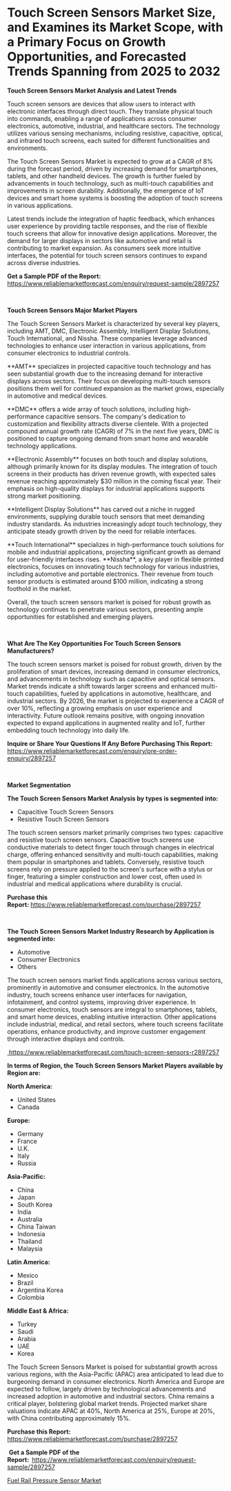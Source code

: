 <p><h1>Touch Screen Sensors Market Size, and Examines its Market Scope, with a Primary Focus on Growth Opportunities, and Forecasted Trends Spanning from 2025 to 2032</h1></p><p><strong>Touch Screen Sensors Market Analysis and Latest Trends</strong></p>
<p><p>Touch screen sensors are devices that allow users to interact with electronic interfaces through direct touch. They translate physical touch into commands, enabling a range of applications across consumer electronics, automotive, industrial, and healthcare sectors. The technology utilizes various sensing mechanisms, including resistive, capacitive, optical, and infrared touch screens, each suited for different functionalities and environments.</p><p>The Touch Screen Sensors Market is expected to grow at a CAGR of 8% during the forecast period, driven by increasing demand for smartphones, tablets, and other handheld devices. The growth is further fueled by advancements in touch technology, such as multi-touch capabilities and improvements in screen durability. Additionally, the emergence of IoT devices and smart home systems is boosting the adoption of touch screens in various applications.</p><p>Latest trends include the integration of haptic feedback, which enhances user experience by providing tactile responses, and the rise of flexible touch screens that allow for innovative design applications. Moreover, the demand for larger displays in sectors like automotive and retail is contributing to market expansion. As consumers seek more intuitive interfaces, the potential for touch screen sensors continues to expand across diverse industries.</p></p>
<p><strong>Get a Sample PDF of the Report:&nbsp;</strong> <a href="https://www.reliablemarketforecast.com/enquiry/request-sample/2897257?utm_campaign=2293&utm_medium=2&utm_source=Github&utm_content=ia&utm_term=15032025&utm_id=touch-screen-sensors">https://www.reliablemarketforecast.com/enquiry/request-sample/2897257</a></p>
<p>&nbsp;</p>
<p><strong>Touch Screen Sensors Major Market Players</strong></p>
<p><p>The Touch Screen Sensors Market is characterized by several key players, including AMT, DMC, Electronic Assembly, Intelligent Display Solutions, Touch International, and Nissha. These companies leverage advanced technologies to enhance user interaction in various applications, from consumer electronics to industrial controls.</p><p>**AMT** specializes in projected capacitive touch technology and has seen substantial growth due to the increasing demand for interactive displays across sectors. Their focus on developing multi-touch sensors positions them well for continued expansion as the market grows, especially in automotive and medical devices.</p><p>**DMC** offers a wide array of touch solutions, including high-performance capacitive sensors. The company's dedication to customization and flexibility attracts diverse clientele. With a projected compound annual growth rate (CAGR) of 7% in the next five years, DMC is positioned to capture ongoing demand from smart home and wearable technology applications.</p><p>**Electronic Assembly** focuses on both touch and display solutions, although primarily known for its display modules. The integration of touch screens in their products has driven revenue growth, with expected sales revenue reaching approximately $30 million in the coming fiscal year. Their emphasis on high-quality displays for industrial applications supports strong market positioning.</p><p>**Intelligent Display Solutions** has carved out a niche in rugged environments, supplying durable touch sensors that meet demanding industry standards. As industries increasingly adopt touch technology, they anticipate steady growth driven by the need for reliable interfaces.</p><p>**Touch International** specializes in high-performance touch solutions for mobile and industrial applications, projecting significant growth as demand for user-friendly interfaces rises. **Nissha**, a key player in flexible printed electronics, focuses on innovating touch technology for various industries, including automotive and portable electronics. Their revenue from touch sensor products is estimated around $100 million, indicating a strong foothold in the market.</p><p>Overall, the touch screen sensors market is poised for robust growth as technology continues to penetrate various sectors, presenting ample opportunities for established and emerging players.</p></p>
<p>&nbsp;</p>
<p><strong>What Are The Key Opportunities For Touch Screen Sensors Manufacturers?</strong></p>
<p><p>The touch screen sensors market is poised for robust growth, driven by the proliferation of smart devices, increasing demand in consumer electronics, and advancements in technology such as capacitive and optical sensors. Market trends indicate a shift towards larger screens and enhanced multi-touch capabilities, fueled by applications in automotive, healthcare, and industrial sectors. By 2026, the market is projected to experience a CAGR of over 10%, reflecting a growing emphasis on user experience and interactivity. Future outlook remains positive, with ongoing innovation expected to expand applications in augmented reality and IoT, further embedding touch technology into daily life.</p></p>
<p><strong>Inquire or Share Your Questions If Any Before Purchasing This Report:</strong> <a href="https://www.reliablemarketforecast.com/enquiry/pre-order-enquiry/2897257?utm_campaign=2293&utm_medium=2&utm_source=Github&utm_content=ia&utm_term=15032025&utm_id=touch-screen-sensors">https://www.reliablemarketforecast.com/enquiry/pre-order-enquiry/2897257</a></p>
<p>&nbsp;</p>
<p><strong>Market Segmentation</strong></p>
<p><strong>The Touch Screen Sensors Market Analysis by types is segmented into:</strong></p>
<p><ul><li>Capacitive Touch Screen Sensors</li><li>Resistive Touch Screen Sensors</li></ul></p>
<p><p>The touch screen sensors market primarily comprises two types: capacitive and resistive touch screen sensors. Capacitive touch screens use conductive materials to detect finger touch through changes in electrical charge, offering enhanced sensitivity and multi-touch capabilities, making them popular in smartphones and tablets. Conversely, resistive touch screens rely on pressure applied to the screen's surface with a stylus or finger, featuring a simpler construction and lower cost, often used in industrial and medical applications where durability is crucial.</p></p>
<p><strong>Purchase this Report:&nbsp;</strong><a href="https://www.reliablemarketforecast.com/purchase/2897257?utm_campaign=2293&utm_medium=2&utm_source=Github&utm_content=ia&utm_term=15032025&utm_id=touch-screen-sensors">https://www.reliablemarketforecast.com/purchase/2897257</a></p>
<p>&nbsp;</p>
<p><strong>The Touch Screen Sensors Market Industry Research by Application is segmented into:</strong></p>
<p><ul><li>Automotive</li><li>Consumer Electronics</li><li>Others</li></ul></p>
<p><p>The touch screen sensors market finds applications across various sectors, prominently in automotive and consumer electronics. In the automotive industry, touch screens enhance user interfaces for navigation, infotainment, and control systems, improving driver experience. In consumer electronics, touch sensors are integral to smartphones, tablets, and smart home devices, enabling intuitive interaction. Other applications include industrial, medical, and retail sectors, where touch screens facilitate operations, enhance productivity, and improve customer engagement through interactive displays and controls.</p></p>
<p><a href="https://www.reliablemarketforecast.com/touch-screen-sensors-r2897257?utm_campaign=2293&utm_medium=2&utm_source=Github&utm_content=ia&utm_term=15032025&utm_id=touch-screen-sensors">&nbsp;https://www.reliablemarketforecast.com/touch-screen-sensors-r2897257</a></p>
<p><strong>In terms of Region, the Touch Screen Sensors Market Players available by Region are:</strong></p>
<p>
    <p> <strong> North America: </strong>
        <ul>
            <li>United States</li>
            <li>Canada</li>
        </ul>
        </p> 
    <p> <strong> Europe: </strong>
        <ul>
            <li>Germany</li>
            <li>France</li>
            <li>U.K.</li>
            <li>Italy</li>
            <li>Russia</li>
        </ul>
        </p> 
    <p> <strong> Asia-Pacific: </strong>
        <ul>
            <li>China</li>
            <li>Japan</li>
            <li>South Korea</li>
            <li>India</li>
            <li>Australia</li>
            <li>China Taiwan</li>
            <li>Indonesia</li>
            <li>Thailand</li>
            <li>Malaysia</li>
        </ul>
        </p> 
    <p> <strong> Latin America: </strong>
        <ul>
            <li>Mexico</li>
            <li>Brazil</li>
            <li>Argentina Korea</li>
            <li>Colombia</li>
        </ul>
        </p> 
    <p> <strong> Middle East & Africa: </strong>
        <ul>
            <li>Turkey</li>
            <li>Saudi</li>
            <li>Arabia</li>
            <li>UAE</li>
            <li>Korea</li>
        </ul>
    </p>
    </p>
<p><p>The Touch Screen Sensors Market is poised for substantial growth across various regions, with the Asia-Pacific (APAC) area anticipated to lead due to burgeoning demand in consumer electronics. North America and Europe are expected to follow, largely driven by technological advancements and increased adoption in automotive and industrial sectors. China remains a critical player, bolstering global market trends. Projected market share valuations indicate APAC at 40%, North America at 25%, Europe at 20%, with China contributing approximately 15%.</p></p>
<p><strong>Purchase this Report: </strong><a href="https://www.reliablemarketforecast.com/purchase/2897257?utm_campaign=2293&utm_medium=2&utm_source=Github&utm_content=ia&utm_term=15032025&utm_id=touch-screen-sensors">https://www.reliablemarketforecast.com/purchase/2897257</a></p>
<p>&nbsp;<strong>Get a Sample PDF of the Report:&nbsp;&nbsp;</strong><a href="https://www.reliablemarketforecast.com/enquiry/request-sample/2897257?utm_campaign=2293&utm_medium=2&utm_source=Github&utm_content=ia&utm_term=15032025&utm_id=touch-screen-sensors">https://www.reliablemarketforecast.com/enquiry/request-sample/2897257</a></p>
<p><strong></strong></p>
<p><p><a href="https://github.com/gerdabatiskzv9/Market-Research-Report-List-1/blob/main/fuel-rail-pressure-sensor-market.md?utm_campaign=2293&utm_medium=2&utm_source=Github&utm_content=ia&utm_term=15032025&utm_id=touch-screen-sensors">Fuel Rail Pressure Sensor Market</a></p></p>